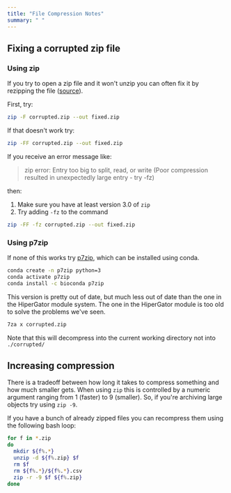 ```yaml
---
title: "File Compression Notes"
summary: " "
---
```


## Fixing a corrupted zip file

### Using zip

If you try to open a zip file and it won't unzip you can often fix it by rezipping the file ([source](https://superuser.com/questions/23290/terminal-tool-linux-for-repair-corrupted-zip-files)).

First, try:

```sh
zip -F corrupted.zip --out fixed.zip
```

If that doesn't work try:

```sh
zip -FF corrupted.zip --out fixed.zip
```

If you receive an error message like:

> zip error: Entry too big to split, read, or write (Poor compression resulted in unexpectedly large entry - try -fz)

then:

1. Make sure you have at least version 3.0 of `zip`
2. Try adding `-fz` to the command

```sh
zip -FF -fz corrupted.zip --out fixed.zip
```

### Using p7zip

If none of this works try [p7zip](https://7-zip.org/), which can be installed using conda.

```sh
conda create -n p7zip python=3
conda activate p7zip
conda install -c bioconda p7zip
```

This version is pretty out of date, but much less out of date than the one in the HiperGator module system.
The one in the HiperGator module is too old to solve the problems we've seen.

```sh
7za x corrupted.zip
```

Note that this will decompress into the current working directory not into `./corrupted/`

## Increasing compression

There is a tradeoff between how long it takes to compress something and how much smaller gets.
When using `zip` this is controlled by a numeric argument ranging from 1 (faster) to 9 (smaller).
So, if you're archiving large objects try using `zip -9`.

If you have a bunch of already zipped files you can recompress them using the following bash loop:

```sh
for f in *.zip
do
  mkdir ${f%.*}
  unzip -d ${f%.zip} $f
  rm $f
  rm ${f%.*}/${f%.*}.csv
  zip -r -9 $f ${f%.zip}
done
```
